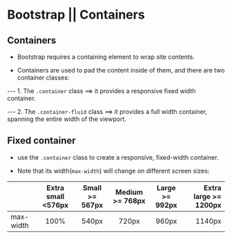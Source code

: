 # Bootstrap || Containers

## Containers

* Bootstrap requires a containing element to wrap site contents.

* Containers are used to pad the content inside of them, and there are two container classes:

--- 1. The ```.container``` class ==> it provides a responsive fixed width container.

--- 2. The ```.container-fluid``` class ==> it provides a full width container, spanning the entire width of the viewport.

## Fixed container

* use the ```.container``` class to create a responsive, fixed-width container.

* Note that its width(```max-width```) will change on different screen sizes:


|          | Extra small <576px    | Small >= 567px    | Medium >= 768px   | Large >= 992px    | Extra large >= 1200px|
|----------|:---------------------:|:-----------------:|:-----------------:|:-----------------:|---------------------:|
|max-width |     100%              |     540px         |     720px         |     960px         |     1140px           |

